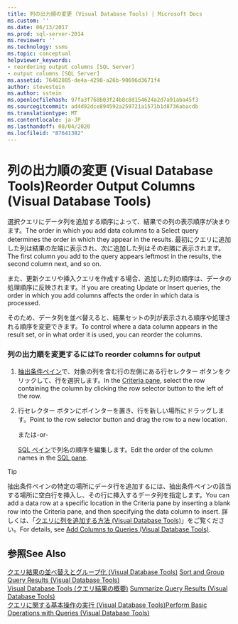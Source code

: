 ```yaml
---
title: 列の出力順の変更 (Visual Database Tools) | Microsoft Docs
ms.custom: ''
ms.date: 06/13/2017
ms.prod: sql-server-2014
ms.reviewer: ''
ms.technology: ssms
ms.topic: conceptual
helpviewer_keywords:
- reordering output columns [SQL Server]
- output columns [SQL Server]
ms.assetid: 76462885-de4a-4290-a26b-90696d3671f4
author: stevestein
ms.author: sstein
ms.openlocfilehash: 97fa3f768b03f24b8c8d154624a2d7a91aba45f3
ms.sourcegitcommit: ad4d92dce894592a259721a1571b1d8736abacdb
ms.translationtype: MT
ms.contentlocale: ja-JP
ms.lasthandoff: 08/04/2020
ms.locfileid: "87641382"
---
```

# <a name="reorder-output-columns-visual-database-tools"></a><span data-ttu-id="3b734-102">列の出力順の変更 (Visual Database Tools)</span><span class="sxs-lookup"><span data-stu-id="3b734-102">Reorder Output Columns (Visual Database Tools)</span></span>
  <span data-ttu-id="3b734-103">選択クエリにデータ列を追加する順序によって、結果での列の表示順序が決まります。</span><span class="sxs-lookup"><span data-stu-id="3b734-103">The order in which you add data columns to a Select query determines the order in which they appear in the results.</span></span> <span data-ttu-id="3b734-104">最初にクエリに追加した列は結果の左端に表示され、次に追加した列はその右隣に表示されます。</span><span class="sxs-lookup"><span data-stu-id="3b734-104">The first column you add to the query appears leftmost in the results, the second column next, and so on.</span></span>  
  
 <span data-ttu-id="3b734-105">また、更新クエリや挿入クエリを作成する場合、追加した列の順序は、データの処理順序に反映されます。</span><span class="sxs-lookup"><span data-stu-id="3b734-105">If you are creating Update or Insert queries, the order in which you add columns affects the order in which data is processed.</span></span>  
  
 <span data-ttu-id="3b734-106">そのため、データ列を並べ替えると、結果セットの列が表示される順序や処理される順序を変更できます。</span><span class="sxs-lookup"><span data-stu-id="3b734-106">To control where a data column appears in the result set, or in what order it is used, you can reorder the columns.</span></span>  
  
### <a name="to-reorder-columns-for-output"></a><span data-ttu-id="3b734-107">列の出力順を変更するには</span><span class="sxs-lookup"><span data-stu-id="3b734-107">To reorder columns for output</span></span>  
  
1.  <span data-ttu-id="3b734-108">[抽出条件ペイン](visual-database-tools.md)で、対象の列を含む行の左側にある行セレクター ボタンをクリックして、行を選択します。</span><span class="sxs-lookup"><span data-stu-id="3b734-108">In the [Criteria pane](visual-database-tools.md), select the row containing the column by clicking the row selector button to the left of the row.</span></span>  
  
2.  <span data-ttu-id="3b734-109">行セレクター ボタンにポインターを置き、行を新しい場所にドラッグします。</span><span class="sxs-lookup"><span data-stu-id="3b734-109">Point to the row selector button and drag the row to a new location.</span></span>  
  
     <span data-ttu-id="3b734-110">または</span><span class="sxs-lookup"><span data-stu-id="3b734-110">-or-</span></span>  
  
     <span data-ttu-id="3b734-111">[SQL ペイン](sql-pane-visual-database-tools.md)で列名の順序を編集します。</span><span class="sxs-lookup"><span data-stu-id="3b734-111">Edit the order of the column names in the [SQL pane](sql-pane-visual-database-tools.md).</span></span>  
  
> [!TIP]  
>  <span data-ttu-id="3b734-112">抽出条件ペインの特定の場所にデータ行を追加するには、抽出条件ペインの該当する場所に空白行を挿入し、その行に挿入するデータ列を指定します。</span><span class="sxs-lookup"><span data-stu-id="3b734-112">You can add a data row at a specific location in the Criteria pane by inserting a blank row into the Criteria pane, and then specifying the data column to insert.</span></span> <span data-ttu-id="3b734-113">詳しくは、「[クエリに列を追加する方法 (Visual Database Tools)](add-columns-to-queries-visual-database-tools.md)」をご覧ください。</span><span class="sxs-lookup"><span data-stu-id="3b734-113">For details, see [Add Columns to Queries &#40;Visual Database Tools&#41;](add-columns-to-queries-visual-database-tools.md).</span></span>  
  
## <a name="see-also"></a><span data-ttu-id="3b734-114">参照</span><span class="sxs-lookup"><span data-stu-id="3b734-114">See Also</span></span>  
 <span data-ttu-id="3b734-115">[クエリ結果の並べ替えとグループ化 &#40;Visual Database Tools&#41;](sort-and-group-query-results-visual-database-tools.md) </span><span class="sxs-lookup"><span data-stu-id="3b734-115">[Sort and Group Query Results &#40;Visual Database Tools&#41;](sort-and-group-query-results-visual-database-tools.md) </span></span>  
 <span data-ttu-id="3b734-116">[Visual Database Tools &#40;クエリ結果の概要&#41;](summarize-query-results-visual-database-tools.md) </span><span class="sxs-lookup"><span data-stu-id="3b734-116">[Summarize Query Results &#40;Visual Database Tools&#41;](summarize-query-results-visual-database-tools.md) </span></span>  
 [<span data-ttu-id="3b734-117">クエリに関する基本操作の実行 (Visual Database Tools)</span><span class="sxs-lookup"><span data-stu-id="3b734-117">Perform Basic Operations with Queries &#40;Visual Database Tools&#41;</span></span>](perform-basic-operations-with-queries-visual-database-tools.md)  
  
  
